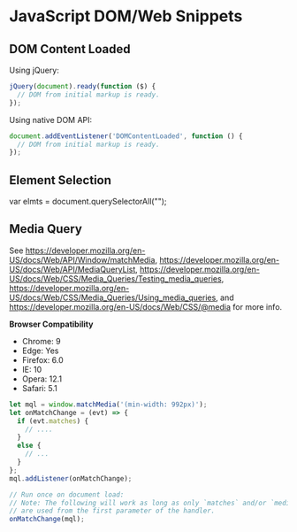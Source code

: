 # JavaScript DOM/Web Snippets


## DOM Content Loaded

Using jQuery:

```js
jQuery(document).ready(function ($) {
  // DOM from initial markup is ready.
});
```

Using native DOM API:

```js
document.addEventListener('DOMContentLoaded', function () {
  // DOM from initial markup is ready.
});
```

## Element Selection

var elmts = document.querySelectorAll("<selector>");


## Media Query

See https://developer.mozilla.org/en-US/docs/Web/API/Window/matchMedia,
https://developer.mozilla.org/en-US/docs/Web/API/MediaQueryList,
https://developer.mozilla.org/en-US/docs/Web/CSS/Media_Queries/Testing_media_queries,
https://developer.mozilla.org/en-US/docs/Web/CSS/Media_Queries/Using_media_queries,
and https://developer.mozilla.org/en-US/docs/Web/CSS/@media
for more info.

**Browser Compatibility**

* Chrome: 9
* Edge: Yes
* Firefox: 6.0
* IE: 10
* Opera: 12.1
* Safari: 5.1

```js
let mql = window.matchMedia('(min-width: 992px)');
let onMatchChange = (evt) => {
  if (evt.matches) {
    // ....
  }
  else {
    // ...
  }
};
mql.addListener(onMatchChange);

// Run once on document load:
// Note: The following will work as long as only `matches` and/or `media`
// are used from the first parameter of the handler.
onMatchChange(mql);
```
